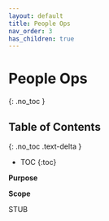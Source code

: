 ```yaml
---
layout: default
title: People Ops
nav_order: 3
has_children: true
---
```


# People Ops

{: .no_toc }

## Table of Contents

{: .no_toc .text-delta }

- TOC
   {:toc}

**Purpose**


**Scope**

STUB